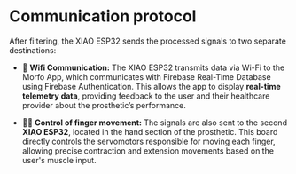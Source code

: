 # Communication protocol

After filtering, the XIAO ESP32 sends the processed signals to two separate destinations:

* 🛜 **Wifi Communication:** The XIAO ESP32 transmits data via Wi-Fi to the Morfo App, which communicates with Firebase Real-Time Database using Firebase Authentication. This allows the app to display **real-time telemetry data**, providing feedback to the user and their healthcare provider about the prosthetic’s performance.

* 🖐🏻 **Control of finger movement:** The signals are also sent to the second **XIAO ESP32**, located in the hand section of the prosthetic. This board directly controls the servomotors responsible for moving each finger, allowing precise contraction and extension movements based on the user's muscle input.
  
